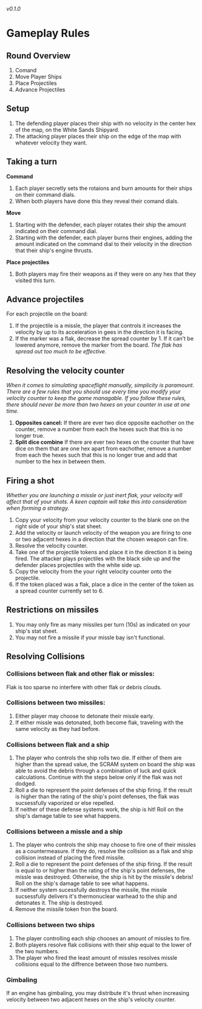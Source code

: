 *v0.1.0*
# Gameplay Rules

## Round Overview
1. Comand
2. Move Player Ships
3. Place Projectiles
4. Advance Projectiles

## Setup
1. The defending player places their ship with no velocity in the center hex of the map, on the White Sands Shipyard.
2. The attacking player places their ship on the edge of the map with whatever velocity they want.

## Taking a turn
**Command**
1. Each player secretly sets the rotaions and burn amounts for their ships on their command dials.
2. When both players have done this they reveal their comand dials.

**Move**
1. Starting with the defender, each player rotates their ship the amount indicated on their command dial.
2. Starting with the defender, each player burns their engines, adding the amount indicated on the command dial to their velocity in the direction that their ship's engine thrusts.

**Place projectiles**
1. Both players may fire their weapons as if they were on any hex that they visited this turn.

## Advance projectiles
For each projectile on the board:
1. If the projectile is a missle, the player that controls it increases the velocity by up to its acceleration in gees in the direction it is facing.
2. If the marker was a flak, decrease the spread counter by 1. If it can't be lowered anymore, remove the marker from the board. *The flak has spread out too much to be effective.* 

## Resolving the velocity counter
*When it comes to simulating spaceflight manually, simplicity is paramount. There are a few rules that you should use every time you modify your velocity counter to keep the game managable. If you follow these rules, there should never be more than two hexes on your counter in use at one time.*
1. **Opposites cancel:** If there are ever two dice opposite eachother on the counter, remove a number from each the hexes such that this is no longer true.
2. **Split dice combine** If there are ever two hexes on the counter that have dice on them that are one hex apart from eachother, remove a number from each the hexes such that this is no longer true and add that number to the hex in between them.

## Firing a shot
*Whether you are launching a missle or just inert flak, your velocity will affect that of your shots. A keen captain will take this into consideration when forming a strategy.*
1. Copy your velocity from your velocity counter to the blank one on the right side of your ship's stat sheet.
2. Add the velocity or launch velocity of the weapon you are firing to one or two adjacent hexes in a direction that the chosen weapon can fire.
3. Resolve the velocity counter.
4. Take one of the projectile tokens and place it in the direction it is being fired. The attacker plays projectiles with the black side up and the defender places projectiles with the white side up.
5. Copy the velocity from the your right velocity counter onto the projectile.
5. If the token placed was a flak, place a dice in the center of the token as a spread counter currently set to 6.

## Restrictions on missiles
1. You may only fire as many missiles per turn (10s) as indicated on your ship's stat sheet.
3. You may not fire a missile if your missle bay isn't functional.

## Resolving Collisions
### Collisions between flak and other flak or missles:
Flak is too sparse no interfere with other flak or debris clouds.

### Collisions between two missiles:
1. Either player may choose to detonate their missle early.
2. If either missle was detonated, both become flak, traveling with the same velocity as they had before.

### Collisions between flak and a ship
1. The player who controls the ship rolls two die. If either of them are higher than the spread value, the SCRAM system on board the ship was able to avoid the debris through a combination of luck and quick calculations. Continue with the steps below only if the flak was not dodged.
2. Roll a die to represent the point defenses of the ship firing. If the result is higher than the rating of the ship's point defenses, the flak was sucsessfully vaporized or else repelled.
3. If neither of these defense systems work, the ship is hit! Roll on the ship's damage table to see what happens.

### Collisions between a missle and a ship
1. The player who controls the ship may choose to fire one of their missles as a countermeasure. If they do, resolve the collision as a flak and ship collision instead of placing the fired missile.
2. Roll a die to represent the point defenses of the ship firing. If the result is equal to or higher than the rating of the ship's point defenses, the missle was destroyed. Otherwise, the ship is hit by the missile's debris! Roll on the ship's damage table to see what happens.
3. If neither system sucessfully destroys the missile, the missle sucsessfully delivers it's thermonuclear warhead to the ship and detonates it. The ship is destroyed.
4. Remove the missile token fron the board.

### Collisions between two ships
1. The player controlling each ship chooses an amount of missles to fire. 
2. Both players resolve flak collisions with their ship equal to the lower of the two numbers.
3. The player who fired the least amount of missles resolves missle collisions equal to the diffrence between those two numbers.

### Gimbaling
If an engine has gimbaling, you may distribute it's thrust when increasing velocity between two adjacent hexes on the ship's velocity counter.

